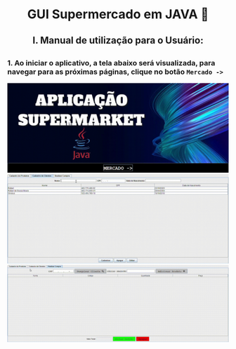 <h1 align="center"> GUI Supermercado em JAVA 🛒 </h1> 


<h2 align="center"> I. Manual de utilização para o Usuário: <h2/>

### 1. Ao iniciar o aplicativo, a tela abaixo será visualizada, para navegar para as próximas páginas, clique no botão `Mercado ->`
<img src="img/produtos.gif" >

<img src="img/clientes.gif" >

<img src="img/vendas.gif" >

